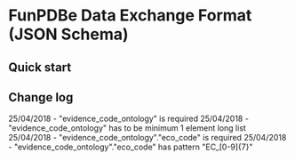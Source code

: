 FunPDBe Data Exchange Format (JSON Schema)
=====

Quick start
-----------

Change log
-----------

25/04/2018 - "evidence_code_ontology" is required
25/04/2018 - "evidence_code_ontology" has to be minimum 1 element long list
25/04/2018 - "evidence_code_ontology"."eco_code" is required
25/04/2018 - "evidence_code_ontology"."eco_code" has pattern "EC_[0-9]{7}"